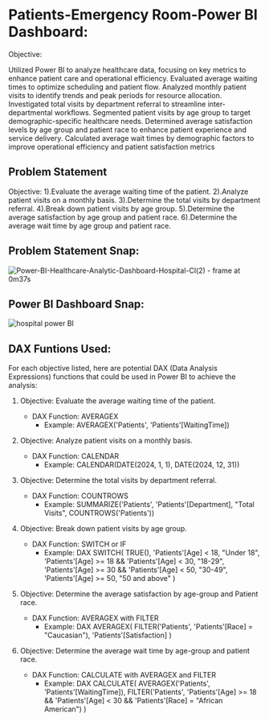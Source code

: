 # Patients-Emergency Room-Power BI Dashboard:
Objective:

Utilized Power BI to analyze healthcare data, focusing on key metrics to enhance patient care and operational efficiency. Evaluated average waiting times to optimize scheduling and patient flow. Analyzed monthly patient visits to identify trends and peak periods for resource allocation. Investigated total visits by department referral to streamline inter-departmental workflows. Segmented patient visits by age group to target demographic-specific healthcare needs. Determined average satisfaction levels by age group and patient race to enhance patient experience and service delivery. Calculated average wait times by demographic factors to improve operational efficiency and patient satisfaction metrics
## Problem Statement
Objective:
1).Evaluate the average waiting time of the patient.
2).Analyze patient visits on a monthly basis.
3).Determine the total visits by department referral.
4).Break down patient visits by age group.
5).Determine the average satisfaction by age group and patient race.
6).Determine the average wait time by age group and patient race.

## Problem Statement Snap:
![Power-BI-Healthcare-Analytic-Dashboard-Hospital-Cl(2) - frame at 0m37s](https://github.com/user-attachments/assets/307307a5-f4e3-4d21-9965-0029545ef89e)

## Power BI Dashboard Snap:
![hospital power BI](https://github.com/user-attachments/assets/38cc045c-f97d-41f9-86cf-75ec8411e506)

## DAX Funtions Used:


For each objective listed, here are potential DAX (Data Analysis Expressions) functions that could be used in Power BI to achieve the analysis:

1. Objective: Evaluate the average waiting time of the patient.
   - DAX Function: AVERAGEX
     - Example: AVERAGEX('Patients', 'Patients'[WaitingTime])

2. Objective: Analyze patient visits on a monthly basis.
   - DAX Function: CALENDAR
     - Example: CALENDAR(DATE(2024, 1, 1), DATE(2024, 12, 31))

3. Objective: Determine the total visits by department referral.
   - DAX Function: COUNTROWS
     - Example: SUMMARIZE('Patients', 'Patients'[Department], "Total Visits", COUNTROWS('Patients'))

4. Objective: Break down patient visits by age group.
   - DAX Function: SWITCH or IF
     - Example: 
       DAX
       SWITCH(
           TRUE(),
           'Patients'[Age] < 18, "Under 18",
           'Patients'[Age] >= 18 && 'Patients'[Age] < 30, "18-29",
           'Patients'[Age] >= 30 && 'Patients'[Age] < 50, "30-49",
           'Patients'[Age] >= 50, "50 and above"
       )
       

5. Objective: Determine the average satisfaction by age-group and Patient race.
   - DAX Function: AVERAGEX with FILTER
     - Example: 
       DAX
       AVERAGEX(
           FILTER('Patients', 'Patients'[Race] = "Caucasian"),
           'Patients'[Satisfaction]
       )
       

6. Objective: Determine the average wait time by age-group and patient race.
   - DAX Function: CALCULATE with AVERAGEX and FILTER
     - Example: 
       DAX
       CALCULATE(
           AVERAGEX('Patients', 'Patients'[WaitingTime]),
           FILTER('Patients', 'Patients'[Age] >= 18 && 'Patients'[Age] < 30 && 'Patients'[Race] = "African American")
       )
       
